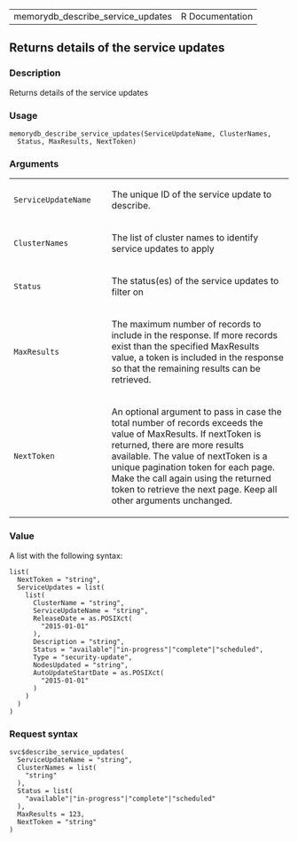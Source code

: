<table style="width: 100%;">
<tbody>
<tr class="odd">
<td>memorydb_describe_service_updates</td>
<td style="text-align: right;">R Documentation</td>
</tr>
</tbody>
</table>

## Returns details of the service updates

### Description

Returns details of the service updates

### Usage

    memorydb_describe_service_updates(ServiceUpdateName, ClusterNames,
      Status, MaxResults, NextToken)

### Arguments

<table>
<colgroup>
<col style="width: 35%" />
<col style="width: 65%" />
</colgroup>
<tbody>
<tr class="odd">
<td><code
id="memorydb_describe_service_updates_:_ServiceUpdateName">ServiceUpdateName</code></td>
<td><p>The unique ID of the service update to describe.</p></td>
</tr>
<tr class="even">
<td><code
id="memorydb_describe_service_updates_:_ClusterNames">ClusterNames</code></td>
<td><p>The list of cluster names to identify service updates to
apply</p></td>
</tr>
<tr class="odd">
<td><code
id="memorydb_describe_service_updates_:_Status">Status</code></td>
<td><p>The status(es) of the service updates to filter on</p></td>
</tr>
<tr class="even">
<td><code
id="memorydb_describe_service_updates_:_MaxResults">MaxResults</code></td>
<td><p>The maximum number of records to include in the response. If more
records exist than the specified MaxResults value, a token is included
in the response so that the remaining results can be retrieved.</p></td>
</tr>
<tr class="odd">
<td><code
id="memorydb_describe_service_updates_:_NextToken">NextToken</code></td>
<td><p>An optional argument to pass in case the total number of records
exceeds the value of MaxResults. If nextToken is returned, there are
more results available. The value of nextToken is a unique pagination
token for each page. Make the call again using the returned token to
retrieve the next page. Keep all other arguments unchanged.</p></td>
</tr>
</tbody>
</table>

### Value

A list with the following syntax:

    list(
      NextToken = "string",
      ServiceUpdates = list(
        list(
          ClusterName = "string",
          ServiceUpdateName = "string",
          ReleaseDate = as.POSIXct(
            "2015-01-01"
          ),
          Description = "string",
          Status = "available"|"in-progress"|"complete"|"scheduled",
          Type = "security-update",
          NodesUpdated = "string",
          AutoUpdateStartDate = as.POSIXct(
            "2015-01-01"
          )
        )
      )
    )

### Request syntax

    svc$describe_service_updates(
      ServiceUpdateName = "string",
      ClusterNames = list(
        "string"
      ),
      Status = list(
        "available"|"in-progress"|"complete"|"scheduled"
      ),
      MaxResults = 123,
      NextToken = "string"
    )
